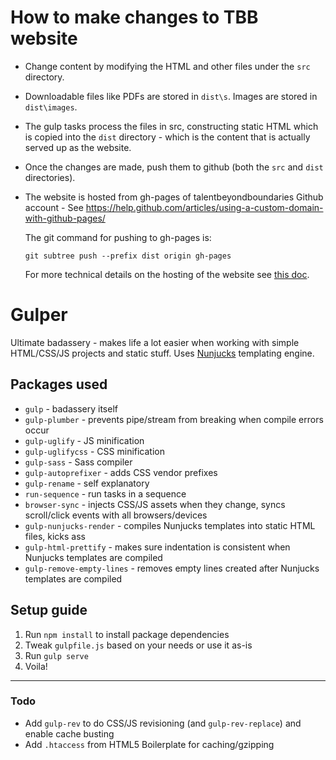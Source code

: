 # How to make changes to TBB website
* Change content by modifying the HTML and other files under the `src` directory.
* Downloadable files like PDFs are stored in `dist\s`. 
Images are stored in `dist\images`.  
* The gulp tasks process the files in src, constructing static HTML which is 
copied into the `dist` directory - which is the content that is actually served 
up as the website.   
* Once the changes are made, push them to github (both the `src` and `dist`
directories). 
* The website is hosted from gh-pages of talentbeyondboundaries Github account - See https://help.github.com/articles/using-a-custom-domain-with-github-pages/ 
  
  The git command for pushing to gh-pages is:
  
  `git subtree push --prefix dist origin gh-pages`
  
  For more technical details on the hosting of the website see [this doc](https://docs.google.com/document/d/11b2mM3gAYk2aRGXQp8vJx0vMbO_Ht301SRuIfGFF2h0/edit#heading=h.gqh4mogqiiqn). 

# Gulper
Ultimate badassery - makes life a lot easier when working with simple HTML/CSS/JS projects and static stuff. Uses [Nunjucks](https://mozilla.github.io/nunjucks/) templating engine.

## Packages used
* `gulp` - badassery itself
* `gulp-plumber` - prevents pipe/stream from breaking when compile errors occur
* `gulp-uglify` - JS minification
* `gulp-uglifycss` - CSS minification
* `gulp-sass` - Sass compiler
* `gulp-autoprefixer` - adds CSS vendor prefixes
* `gulp-rename` - self explanatory
* `run-sequence` - run tasks in a sequence
* `browser-sync` - injects CSS/JS assets when they change, syncs scroll/click events with all browsers/devices
* `gulp-nunjucks-render` - compiles Nunjucks templates into static HTML files, kicks ass
* `gulp-html-prettify` - makes sure indentation is consistent when Nunjucks templates are compiled
* `gulp-remove-empty-lines` - removes empty lines created after Nunjucks templates are compiled

## Setup guide
1. Run `npm install` to install package dependencies
2. Tweak `gulpfile.js` based on your needs or use it as-is
3. Run `gulp serve`
4. Voila!

---
### Todo
* Add `gulp-rev` to do CSS/JS revisioning (and `gulp-rev-replace`) and enable cache busting
* Add `.htaccess` from HTML5 Boilerplate for caching/gzipping
